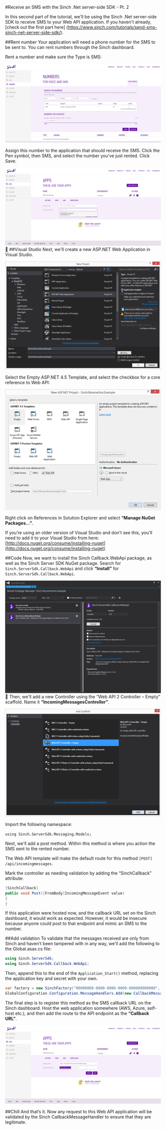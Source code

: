 #Receive an SMS with the Sinch .Net server-side SDK - Pt. 2

In this second part of the tutorial, we'll be using the Sinch .Net server-side SDK to receive SMS to your Web API application. If you haven't already, [check out the first part here] (https://www.sinch.com/tutorials/send-sms-sinch-net-server-side-sdk/).

##Rent number
Your application will need a phone number for the SMS to be sent to. You can rent numbers through the Sinch dashboard.

Rent a number and make sure the Type is SMS:

![get a number](img/numbers.png)

Assign this number to the application that should receive the SMS. Click the Pen symbol, then SMS, and select the number you’ve just rented. Click Save.

![set a number](img/set-number.png)
##Visual Studio
Next, we'll create a new ASP.NET Web Application in Visual Studio.

![new project](img/new-project2.png)

Select the Empty ASP.NET 4.5 Template, and select the checkbox for a core reference to Web API:

![.NET template](img/template.png)

Right click on References in Solution Explorer and select **“Manage NuGet Packages…”**.

If you’re using an older version of Visual Studio and don’t see this, you'll need to add it to your Visual Studio from here: [http://docs.nuget.org/consume/installing-nuget](http://docs.nuget.org/consume/installing-nuget)

##Code
Now, we want to install the Sinch Callback.WebApi package, as well as the Sinch Server SDK NuGet package. Search for `Sinch.ServerSdk.Callback.WebApi` and click **“Install”** for `Sinch.ServerSdk.Callback.WebApi`.

![SMS Nugget](img/nugget2.png)
Then, we'll add a new Controller using the “Web API 2 Controller – Empty” scaffold. Name it **“IncomingMessagesController”**.

![Scaffold](img/scaffold.png)

Import the following namespace:

`using Sinch.ServerSdk.Messaging.Models;`

Next, we'll add a post method.  Within this method is where you action the SMS sent to the rented number.

The Web API template will make the default route for this method `[POST] /api/incomingmessages`.

Mark the controller as needing validation by adding the “SinchCallback” attribute:

````csharp
[SinchCallback]
public void Post([FromBody]IncomingMessageEvent value)
{
}
````

If this application were hosted now, and the callback URL set on the Sinch dashboard, it would work as expected. However, it would be insecure because anyone could post to that endpoint and mimic an SMS to the number.

##Add validation
To validate that the messages received are only from Sinch and haven’t been tampered with in any way, we'll add the following to the Global.asax.cs file:

````csharp
using Sinch.ServerSdk;
using Sinch.ServerSdk.Callback.WebApi;
````

Then, append this to the end of the `Application_Start()` method, replacing the application key and secret with your own.

````csharp
var factory = new SinchFactory("00000000-0000-0000-0000-000000000000", "AAAAAAAAAAAAAAAAAAAAAA==");
GlobalConfiguration.Configuration.MessageHandlers.Add(new CallbackMessageHandler(factory));
````

The final step is to register this method as the SMS callback URL on the Sinch dashboard. Host the web application somewhere (AWS, Azure, self-host etc.), and then add the route to the API endpoint as the **“Callback URL”**.

![callbacks](img/callbacks.png)

##Chill
And that’s it. Now any request to this Web API application will be validated by the Sinch CallbackMessageHandler to ensure that they are legitimate.